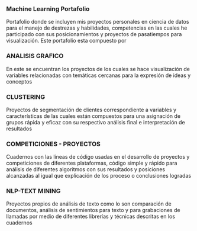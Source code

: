 ### Machine Learning Portafolio
Portafolio donde se incluyen mis proyectos personales en ciencia de datos para el manejo de destrezas y habilidades, competencias en las cuales he participado con sus posicionamientos y proyectos de pasatiempos para visualización. Este portafolio esta compuesto por

### ANALISIS GRAFICO
En este se encuentran los proyectos de los cuales se hace visualización de variables relacionadas con temáticas cercanas para la expresión de ideas y conceptos

### CLUSTERING
Proyectos de segmentación de clientes correspondiente a variables y características de las cuales están compuestos para una asignación de grupos rápida y eficaz con su respectivo análisis final e interpretación de resultados

### COMPETICIONES - PROYECTOS
Cuadernos con las líneas de código usadas en el desarrollo de proyectos y competiciones de diferentes plataformas, código simple y rápido para análisis de diferentes algoritmos con sus resultados y posiciones alcanzadas al igual que explicación de los proceso o conclusiones logradas

### NLP-TEXT MINING
Proyectos propios de análisis de texto como lo son comparación de documentos, análisis de sentimientos para texto y para grabaciones de llamadas por medio de diferentes librerías y técnicas descritas en los cuadernos
